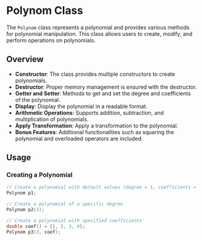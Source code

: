 # Polynom Class

The `Polynom` class represents a polynomial and provides various methods for polynomial manipulation. This class allows users to create, modify, and perform operations on polynomials.

## Overview

- **Constructor**: The class provides multiple constructors to create polynomials.
- **Destructor**: Proper memory management is ensured with the destructor.
- **Getter and Setter**: Methods to get and set the degree and coefficients of the polynomial.
- **Display**: Display the polynomial in a readable format.
- **Arithmetic Operations**: Supports addition, subtraction, and multiplication of polynomials.
- **Apply Transformation**: Apply a transformation to the polynomial.
- **Bonus Features**: Additional functionalities such as squaring the polynomial and overloaded operators are included.

## Usage

### Creating a Polynomial

```cpp
// Create a polynomial with default values (degree = 1, coefficients = {0, 1})
Polynom p1;

// Create a polynomial of a specific degree
Polynom p2(3);

// Create a polynomial with specified coefficients
double coef[] = {1, 2, 3, 4};
Polynom p3(3, coef);
